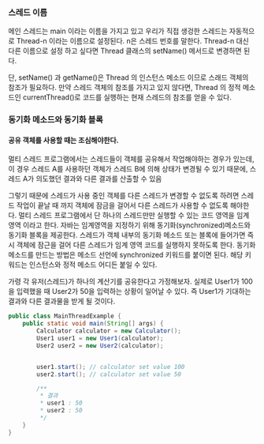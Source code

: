 ### 스레드 이름
메인 스레드는 main 이라는 이름을 가지고 있고
우리가 직접 생겅한 스레드는 자동적으로 Thread-n 이라는 이름으로 설정된다.
n은 스레드 번호를 말한다.
Thread-n 대신 다른 이름으로 설정 하고 싶다면 Thread 클래스의 setName() 메서드로 변경하면 된다.

단, setName() 과 getName()은 Thread 의 인스턴스 메소드 이므로 스래드 객체의 참조가 필요하다.
만약 스레드 객체의 참조를 가지고 있지 않다면, Thread 의 정적 메소드인 currentThread()로 코드를 실행하는 현재 스레드의 참조를 얻을 수 있다.


### 동기화 메소드와 동기화 블록
#### 공유 객체를 사용할 때는 조심해야한다.
멀티 스레드 프로그램에서는 스레드들이 객체를 공유해서 작업해야하는 경우가 있는데, 이 경우 
스레드 A를 사용하던 객체가 스레드 B에 의해 상태가 변경될 수 있기 때문에, 스레드 A가 의도했던 결과와 다른 결과를 산출할 수 있음

그렇기 때문에 스레드가 사용 중인 객체를 다른 스레드가 변경할 수 없도록 하려면 스레드 작업이 끝날 때 까지 객체에
잠금을 걸어서 다른 스레드가 사용할 수 없도록 해야한다. 멀티 스레드 프로그램에서 단 하나의 스레드만만 
실행할 수 있는 코드 영역을 임계 영역 이라고 한다. 자바는 임계영역을 지정하기 위해 동기화(synchronized)메소드와
동기화 블록을 제공한다.
스레드가 객체 내부의 동기화 메소드 또는 블록에 들어가면 즉시 객체에 잠근을 걸어 다른 스레드가 임계 영역 코드를 실행하지 
못하도록 한다. 동기화 메소드를 만드는 방법은 메소드 선언에 synchronized 키워드를 붙이면 된다. 
해당 키워드는 인스턴스와 정적 메소드 어디든 붙일 수 있다. 

가령 각 유저(스레드)가 하나의 계산기를 공유한다고 가정해보자. 실제로 User1가 100을 입력했을 때 
User2가 50을 입력하는 상황이 일어날 수 있다. 즉 User1가 기대하는 결과와 다른 결과물을 받게 될 것이다. 
```java
public class MainThreadExample {
    public static void main(String[] args) {
        Calculator calculator = new Calculator();
        User1 user1 = new User1(calculator);
        User2 user2 = new User2(calculator);


        user1.start(); // calculator set value 100
        user2.start(); // calculator set value 50

        /**
         * 결과
         * user1 : 50
         * user2 : 50
         */
    }
}
```

